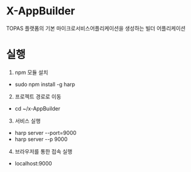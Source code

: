 # X-AppBuilder
TOPAS 플랫폼의 기본 마이크로서비스어플리케이션을 생성하는 빌더 어플리케이션

# 실행
1. npm 모듈 설치
 * sudo npm install -g harp
2. 프로젝트 경로로 이동
 * cd ~/x-AppBuilder
3. 서비스 실행
 * harp server --port=9000
 * harp server --p 9000
4. 브라우저를 통한 접속 실행
 * localhost:9000